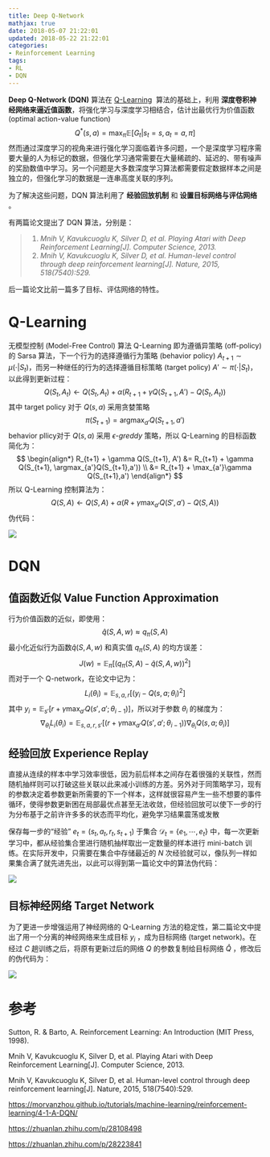 ```yaml
---
title: Deep Q-Network
mathjax: true
date: 2018-05-07 21:22:01
updated: 2018-05-22 21:22:01
categories:
- Reinforcement Learning
tags:
- RL
- DQN
---
```


 **Deep Q-Network (DQN)** 算法在 [Q-Learning](https://bluefisher.github.io/2018/05/22/%E6%97%A0%E6%A8%A1%E5%9E%8B%E6%8E%A7%E5%88%B6-Model-Free-Control/)  算法的基础上，利用 **深度卷积神经网络来逼近值函数**，将强化学习与深度学习相结合，估计出最优行为价值函数 (optimal action-value function)
$$
Q^*(s,a) = \max_\pi \mathbb{E}[G_t|s_t=s, a_t=a, \pi]
$$
然而通过深度学习的视角来进行强化学习面临着许多问题，一个是深度学习程序需要大量的人为标记的数据，但强化学习通常需要在大量稀疏的、延迟的、带有噪声的奖励数值中学习。另一个问题是大多数深度学习算法都需要假定数据样本之间是独立的，但强化学习的数据是一连串高度关联的序列。

为了解决这些问题，DQN 算法利用了 **经验回放机制** 和 **设置目标网络与评估网络** 。

有两篇论文提出了 DQN 算法，分别是：

> 1. *Mnih V, Kavukcuoglu K, Silver D, et al. Playing Atari with Deep Reinforcement Learning[J]. Computer Science, 2013.* 
> 2. *Mnih V, Kavukcuoglu K, Silver D, et al. Human-level control through deep reinforcement learning[J]. Nature, 2015, 518(7540):529.* 

后一篇论文比前一篇多了目标、评估网络的特性。

<!--more-->

# Q-Learning

无模型控制 (Model-Free Control) 算法 Q-Learning 即为遵循异策略 (off-policy) 的 Sarsa 算法，下一个行为的选择遵循行为策略 (behavior policy) $A_{t+1} \sim \mu (\cdot|S_t)$，而另一种继任的行为的选择遵循目标策略 (target policy) $A' \sim \pi (\cdot|S_t)$，以此得到更新过程：
$$
Q(S_t,A_t) \leftarrow Q(S_t,A_t) + \alpha (R_{t+1} + \gamma Q(S_{t+1}, A') - Q(S_t, A_t))
$$
其中 target policy 对于 $Q(s,a)$ 采用贪婪策略
$$
\DeclareMathOperator*{\argmax}{argmax}
\pi(S_{t+1}) = \argmax_{a'} Q(S_{t+1},a')
$$
behavior pllicy对于 $Q(s,a)$ 采用 *ϵ-greddy* 策略，所以 Q-Learning 的目标函数简化为：
$$
\begin{align*}
R_{t+1} + \gamma Q(S_{t+1}, A') &= R_{t+1} + \gamma Q(S_{t+1}, \argmax_{a'}Q(S_{t+1},a')) \\
&= R_{t+1} + \max_{a'}\gamma Q(S_{t+1},a')
\end{align*}
$$
所以 Q-Learning 控制算法为：
$$
Q(S,A) \leftarrow Q(S,A) + \alpha \left(  R + \gamma \max_{a'}Q(S', a') - Q(S,A)  \right)
$$
伪代码：

![](https://s1.ax1x.com/2018/05/14/Crwr0H.png)

# DQN

## 值函数近似 Value Function Approximation

行为价值函数的近似，即使用：
$$
\hat{q}(S,A,w) \approx q_\pi(S,A)
$$
最小化近似行为函数$\hat{q}(S,A,w)$ 和真实值 $q_\pi(S,A)$ 的均方误差：
$$
J(w) = \mathbb{E}_\pi [(q_\pi(S,A) - \hat{q}(S,A,w))^2]
$$
而对于一个 Q-network，在论文中记为：
$$
L_i(\theta_i) = \mathbb{E}_{s,a,r}\left[ (y_i-Q(s,a; \theta_i)^2 \right]
$$
其中 $y_i=\mathbb{E}_{s'}[r+\gamma\max_{a'}Q(s',a';\theta_{i-1})]$，所以对于参数 $\theta_i$ 的梯度为：
$$
\nabla_{\theta_i}L_i(\theta_i)=\mathbb{E}_{s,a,r,s'} \left[ \left(r+\gamma\max_{a'}Q(s',a';\theta_{i-1})\right) \nabla_{\theta_i}Q(s,a;\theta_i)  \right]
$$

## 经验回放 Experience Replay

直接从连续的样本中学习效率很低，因为前后样本之间存在着很强的关联性，然而随机抽样则可以打破这些关联以此来减小训练的方差。另外对于同策略学习，现有的参数决定着参数更新所需要的下一个样本，这样就很容易产生一些不想要的事件循环，使得参数更新困在局部最优点甚至无法收敛，但经验回放可以使下一步的行为分布基于之前许许多多的状态而平均化，避免学习结果震荡或发散

保存每一步的“经验” $e_t=(s_t,a_t,r_t,s_{t+1})$ 于集合 $\mathcal{D}_t = \{e_1, \cdots, e_t\}$ 中，每一次更新学习中，都从经验集合里进行随机抽样取出一定数量的样本进行 mini-batch 训练。在实际开发中，只需要在集合中存储最近的 $N$ 次经验就可以，像队列一样如果集合满了就先进先出，以此可以得到第一篇论文中的算法伪代码：

![](https://s1.ax1x.com/2018/05/18/C6sXa8.png) 

## 目标神经网络 Target Network

为了更进一步增强运用了神经网络的 Q-Learning 方法的稳定性，第二篇论文中提出了用一个分离的神经网络来生成目标 $y_i$ ，成为目标网络 (target network)。在经过 $C$ 趟训练之后，将原有更新过后的网络 $Q$ 的参数复制给目标网络 $\hat Q$ ，修改后的伪代码为：

![](https://s1.ax1x.com/2018/05/18/C6ypxs.png) 

# 参考

Sutton, R. & Barto, A. Reinforcement Learning: An Introduction (MIT Press, 1998).

Mnih V, Kavukcuoglu K, Silver D, et al. Playing Atari with Deep Reinforcement Learning[J]. Computer Science, 2013. 

Mnih V, Kavukcuoglu K, Silver D, et al. Human-level control through deep reinforcement learning[J]. Nature, 2015, 518(7540):529. 

<https://morvanzhou.github.io/tutorials/machine-learning/reinforcement-learning/4-1-A-DQN/>

<https://zhuanlan.zhihu.com/p/28108498>

<https://zhuanlan.zhihu.com/p/28223841>
